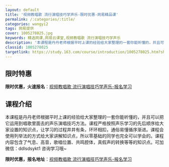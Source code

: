 ```yaml
---
layout: default
title: '视频教唱歌 流行演唱技巧学声乐-限时优惠-网易精品课'
permalink: /:categories/:title/
categories: wangyi2
tags: 网易提供
cover: 1005278025.jpg
keywords: 精选网课,网易云课堂,视频教唱歌 流行演唱技巧学声乐
description: '本课程是丹丹老师根据平时上课的经验给大家整理的一套你能听懂的，并且可以把它运用到唱歌里面去的声乐演唱技巧方法。课程严格按'
classid: 1005278025
targetlink: https://study.163.com/course/introduction/1005278025.htm?share=1&shareId=1025206652&utm_campaign=share&utm_medium=iphoneShare&utm_source=&utm_u=1025206652
---
```


## 限时特惠

**限时优惠，火速报名**：[视频教唱歌 流行演唱技巧学声乐-报名学习](https://study.163.com/course/introduction/1005278025.htm?share=1&shareId=1025206652&utm_campaign=share&utm_medium=iphoneShare&utm_source=&utm_u=1025206652)

## 课程介绍

本课程是丹丹老师根据平时上课的经验给大家整理的一套你能听懂的，并且可以把它运用到唱歌里面去的声乐演唱技巧方法。课程严格按照声乐学习的先后顺序给大家设置的知识点，让学习的过程井井有条，环环相扣，通俗易懂循序渐进。课程会使用列举法的方式给大家讲解知识点，所以零基础的同学也完全可以学会的。课程内容包含了气息、高音，歌唱位置、共鸣腔体，真假声的转换等等的知识点。可加微信：ddlsdsykt1 咨询学习哦~

**限时优惠，报名地址**：[视频教唱歌 流行演唱技巧学声乐-报名学习](https://study.163.com/course/introduction/1005278025.htm?share=1&shareId=1025206652&utm_campaign=share&utm_medium=iphoneShare&utm_source=&utm_u=1025206652)

